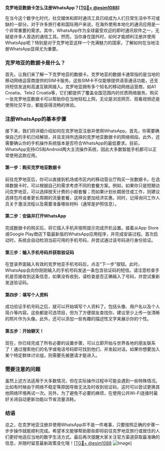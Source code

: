 **克罗地亚数据卡怎么注册WhatsApp？[[TG💪+ @esim1088](https://t.me/s/esim1088)]**

在当今这个数字化时代，社交媒体和即时通讯工具已经成为人们日常生活中不可或缺的一部分。对于许多旅行者和国际用户来说，在海外使用本地化的通讯应用是一个非常重要的需求。其中，WhatsApp作为全球最受欢迎的即时通讯软件之一，无疑是许多人首选的通信工具。然而，当你身在国外时，如何才能顺利注册并使用WhatsApp呢？特别是对于克罗地亚这样一个充满魅力的国家，了解如何在当地注册WhatsApp显得尤为重要。

### 克罗地亚的数据卡是什么？

首先，让我们来了解一下克罗地亚的数据卡。克罗地亚的数据卡通常指的是当地的移动网络运营商提供的SIM卡服务。这些SIM卡不仅能够提供语音通话功能，还支持短信发送和高速互联网接入。克罗地亚拥有多个知名的移动网络运营商，如A1 Croatia、Tele2 Croatia等，它们都提供了覆盖全国范围内的优质网络服务。购买一张克罗地亚数据卡可以帮助你在当地轻松上网，无论是浏览网页、观看视频还是使用社交平台，都能获得流畅的体验。

### 注册WhatsApp的基本步骤

接下来，我们将详细介绍如何在克罗地亚注册并使用WhatsApp。首先，你需要确保自己的手机已经解锁，并且支持所选择的克罗地亚数据卡的网络频段。此外，还需要确认你的手机操作系统版本是否符合WhatsApp的最低要求。目前，WhatsApp支持iOS和Android两大主流操作系统，因此大多数智能手机都可以正常使用这款应用。

#### 第一步：购买克罗地亚数据卡

前往克罗地亚后，你可以直接到机场或市区内的移动营业厅购买一张数据卡。在选择数据卡时，可以根据自己的需求考虑不同的套餐方案。例如，如果你只是短期访问克罗地亚，可以选择按天计费的小额套餐；而如果计划长期居住或工作，则建议选择包月或者更长周期的流量套餐，这样会更加经济实惠。同时，记得询问工作人员关于激活流程以及需要准备哪些材料（通常是护照信息）。

#### 第二步：安装并打开WhatsApp

完成数据卡的购买后，将它插入手机并按照提示完成开机设置。接着从App Store或Google Play商店下载最新版的WhatsApp应用程序，并完成安装过程。首次启动时，系统会自动检测当前可用的手机号码，并尝试通过该号码进行身份验证。

#### 第三步：输入手机号码并获取验证码

在登录界面输入有效的克罗地亚手机号码后，点击“下一步”按钮。此时，WhatsApp会向你刚刚输入的手机号码发送一条包含验证码的短信。请注意检查手机是否接收到这条信息，如果没有收到，请检查是否正确输入了号码，并尝试重新发送验证码。

#### 第四步：填写个人资料

成功验证手机号码之后，就可以开始填写个人资料了。包括头像、用户名以及个人简介等内容。这些都是可选项目，但为了方便朋友查找你，建议至少上传一张清晰的照片作为头像。此外，还可以添加一些有趣的描述性文字来展示你的个性。

#### 第五步：开始聊天！

现在，你已经完成了所有必要的设置步骤，可以立即开始与世界各地的朋友联系了！通过搜索他们的名字或电话号码即可找到他们，并发起对话。如果你想要加入某个特定群体讨论组，则需要先被邀请才能进入。

### 需要注意的问题

虽然上述方法适用于大多数情况，但在实际操作过程中可能会遇到一些特殊情况。比如有时候由于网络不稳定等原因导致无法及时收到验证码，这时可以尝试更换其他网络环境再试一次。另外，为了避免不必要的麻烦，在使用公共Wi-Fi连接时最好关闭自动更新功能以节省流量消耗。

### 结语

总之，在克罗地亚注册并使用WhatsApp并不是一件难事，只要按照正确的步骤一步步操作就能顺利完成。希望本文能够帮助那些即将前往克罗地亚旅行或居住的人们更好地适应当地的数字生活方式。最后再次提醒大家关注官方渠道获取最准确的信息，并随时留意最新政策变化哦！[[TG💪+ @esim1088](https://t.me/s/esim1088) ![Image](https://i.postimg.cc/4NQfJmqS/Snipaste-2025-05-13-00-14-12.png)]